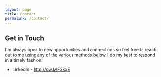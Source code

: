 ```yaml
---
layout: page
title: Contact
permalink: /contact/
---
```


## Get in Touch


I'm always open to new opportunities and connections so feel free to reach out to me using any of the various methods below. I do my best to respond in a timely fashion!

* LinkedIn - <http://ow.ly/F3kxE>
